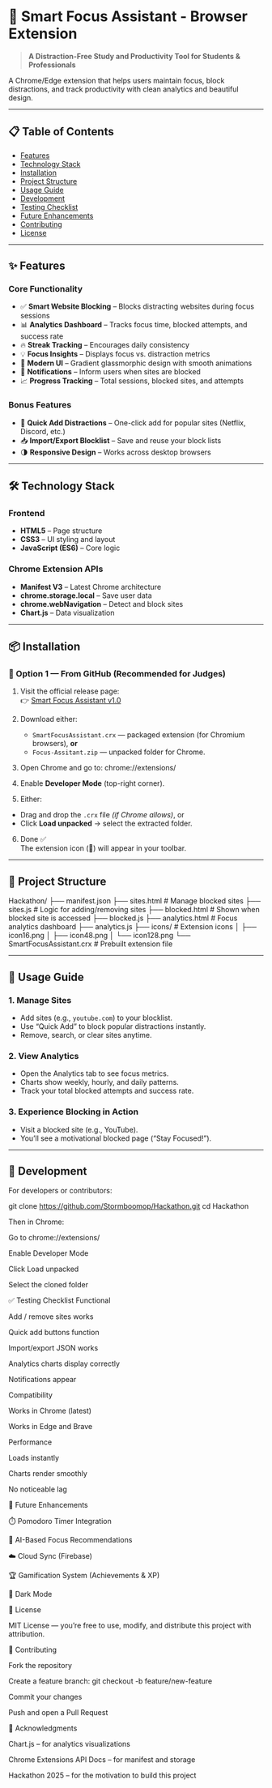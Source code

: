 # 🎯 Smart Focus Assistant - Browser Extension

> **A Distraction-Free Study and Productivity Tool for Students & Professionals**

A Chrome/Edge extension that helps users maintain focus, block distractions, and track productivity with clean analytics and beautiful design.

---

## 📋 Table of Contents

- [Features](#-features)
- [Technology Stack](#-technology-stack)
- [Installation](#-installation)
- [Project Structure](#-project-structure)
- [Usage Guide](#-usage-guide)
- [Development](#-development)
- [Testing Checklist](#-testing-checklist)
- [Future Enhancements](#-future-enhancements)
- [Contributing](#-contributing)
- [License](#-license)

---

## ✨ Features

### Core Functionality
- ✅ **Smart Website Blocking** – Blocks distracting websites during focus sessions  
- 📊 **Analytics Dashboard** – Tracks focus time, blocked attempts, and success rate  
- 🔥 **Streak Tracking** – Encourages daily consistency  
- 💡 **Focus Insights** – Displays focus vs. distraction metrics  
- 🎨 **Modern UI** – Gradient glassmorphic design with smooth animations  
- 🔔 **Notifications** – Inform users when sites are blocked  
- 📈 **Progress Tracking** – Total sessions, blocked sites, and attempts  

### Bonus Features
- 🚫 **Quick Add Distractions** – One-click add for popular sites (Netflix, Discord, etc.)  
- 📥 **Import/Export Blocklist** – Save and reuse your block lists  
- 🌗 **Responsive Design** – Works across desktop browsers  

---

## 🛠️ Technology Stack

### Frontend
- **HTML5** – Page structure  
- **CSS3** – UI styling and layout  
- **JavaScript (ES6)** – Core logic  

### Chrome Extension APIs
- **Manifest V3** – Latest Chrome architecture  
- **chrome.storage.local** – Save user data  
- **chrome.webNavigation** – Detect and block sites  
- **Chart.js** – Data visualization  

---

## 📦 Installation

### 🧩 Option 1 — From GitHub (Recommended for Judges)

1. Visit the official release page:  
   👉 [Smart Focus Assistant v1.0](https://github.com/Stormboomop/Hackathon/releases/tag/v1.0)

2. Download either:
   - `SmartFocusAssistant.crx` — packaged extension (for Chromium browsers), **or**
   - `Focus-Assitant.zip` — unpacked folder for Chrome.

3. Open Chrome and go to:
chrome://extensions/


4. Enable **Developer Mode** (top-right corner).

5. Either:
- Drag and drop the `.crx` file *(if Chrome allows)*, or  
- Click **Load unpacked** → select the extracted folder.

6. Done ✅  
The extension icon (🚫) will appear in your toolbar.

---

## 📁 Project Structure

Hackathon/
├── manifest.json
├── sites.html # Manage blocked sites
├── sites.js # Logic for adding/removing sites
├── blocked.html # Shown when blocked site is accessed
├── blocked.js
├── analytics.html # Focus analytics dashboard
├── analytics.js
├── icons/ # Extension icons
│ ├── icon16.png
│ ├── icon48.png
│ └── icon128.png
└── SmartFocusAssistant.crx # Prebuilt extension file


---

## 📖 Usage Guide

### 1. Manage Sites
- Add sites (e.g., `youtube.com`) to your blocklist.  
- Use “Quick Add” to block popular distractions instantly.  
- Remove, search, or clear sites anytime.

### 2. View Analytics
- Open the Analytics tab to see focus metrics.  
- Charts show weekly, hourly, and daily patterns.  
- Track your total blocked attempts and success rate.

### 3. Experience Blocking in Action
- Visit a blocked site (e.g., YouTube).  
- You’ll see a motivational blocked page (“Stay Focused!”).  

---

## 🔧 Development

For developers or contributors:


git clone https://github.com/Stormboomop/Hackathon.git
cd Hackathon 

Then in Chrome:

Go to chrome://extensions/

Enable Developer Mode

Click Load unpacked

Select the cloned folder

✅ Testing Checklist
Functional

 Add / remove sites works

 Quick add buttons function

 Import/export JSON works

 Analytics charts display correctly

 Notifications appear

Compatibility

 Works in Chrome (latest)

 Works in Edge and Brave

Performance

 Loads instantly

 Charts render smoothly

 No noticeable lag

🚀 Future Enhancements

⏱️ Pomodoro Timer Integration

🧠 AI-Based Focus Recommendations

☁️ Cloud Sync (Firebase)

🏆 Gamification System (Achievements & XP)

🌙 Dark Mode

📝 License

MIT License — you’re free to use, modify, and distribute this project with attribution.

🤝 Contributing

Fork the repository

Create a feature branch: git checkout -b feature/new-feature

Commit your changes

Push and open a Pull Request

🌟 Acknowledgments

Chart.js – for analytics visualizations

Chrome Extensions API Docs – for manifest and storage

Hackathon 2025 – for the motivation to build this project

